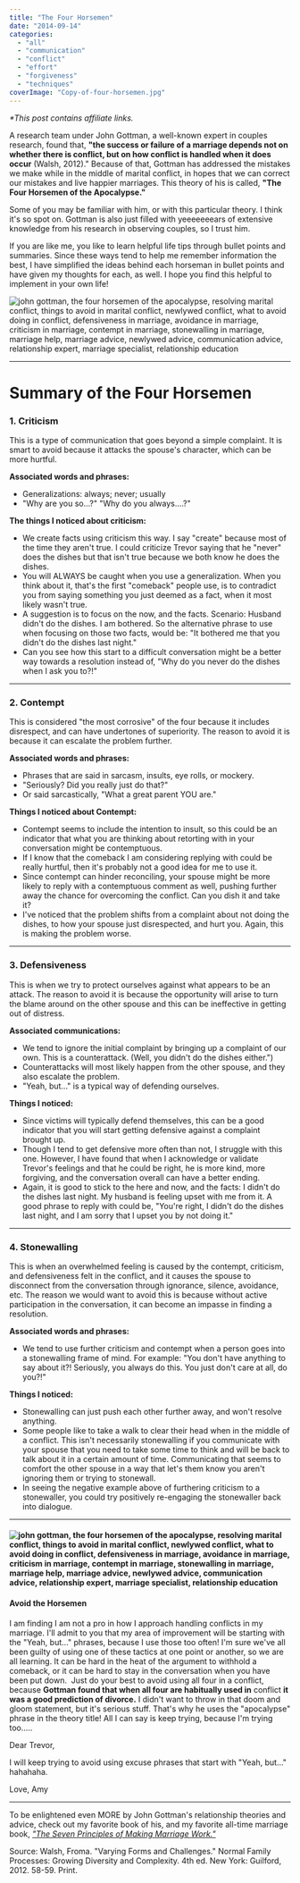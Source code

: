 ```yaml
---
title: "The Four Horsemen"
date: "2014-09-14"
categories: 
  - "all"
  - "communication"
  - "conflict"
  - "effort"
  - "forgiveness"
  - "techniques"
coverImage: "Copy-of-four-horsemen.jpg"
---
```


_\*This post contains affiliate links._ 

A research team under John Gottman, a well-known expert in couples research, found that, **"the success or failure of a marriage depends not on whether there is conflict, but on how conflict is handled when it does occur** (Walsh, 2012)." Because of that, Gottman has addressed the mistakes we make while in the middle of marital conflict, in hopes that we can correct our mistakes and live happier marriages. This theory of his is called, **"The Four Horsemen of the Apocalypse."**

Some of you may be familiar with him, or with this particular theory. I think it's so spot on. Gottman is also just filled with yeeeeeeears of extensive knowledge from his research in observing couples, so I trust him.

If you are like me, you like to learn helpful life tips through bullet points and summaries. Since these ways tend to help me remember information the best, I have simplified the ideas behind each horseman in bullet points and have given my thoughts for each, as well. I hope you find this helpful to implement in your own life!

![john gottman, the four horsemen of the apocalypse, resolving marital conflict, things to avoid in marital conflict, newlywed conflict, what to avoid doing in conflict, defensiveness in marriage, avoidance in marriage, criticism in marriage, contempt in marriage, stonewalling in marriage, marriage help, marriage advice, newlywed advice, communication advice, relationship expert, marriage specialist, relationship education](/images/IMG_0256-1.jpg)

* * *

# Summary of the Four Horsemen

### 1\. Criticism

This is a type of communication that goes beyond a simple complaint. It is smart to avoid because it attacks the spouse's character, which can be more hurtful.

**Associated words and phrases:** 

- Generalizations: always; never; usually
- "Why are you so...?" "Why do you always....?"

**The things I noticed about criticism:**

- We create facts using criticism this way. I say "create" because most of the time they aren't true. I could criticize Trevor saying that he "never" does the dishes but that isn't true because we both know he does the dishes.
- You will ALWAYS be caught when you use a generalization. When you think about it, that's the first "comeback" people use, is to contradict you from saying something you just deemed as a fact, when it most likely wasn't true.
- A suggestion is to focus on the now, and the facts. Scenario: Husband didn't do the dishes. I am bothered. So the alternative phrase to use when focusing on those two facts, would be: "It bothered me that you didn't do the dishes last night."
- Can you see how this start to a difficult conversation might be a better way towards a resolution instead of, "Why do you never do the dishes when I ask you to?!"

* * *

### 2\. Contempt

This is considered "the most corrosive" of the four because it includes disrespect, and can have undertones of superiority. The reason to avoid it is because it can escalate the problem further.

**Associated words and phrases:**

- Phrases that are said in sarcasm, insults, eye rolls, or mockery.
- "Seriously? Did you really just do that?"
- Or said sarcastically, "What a great parent YOU are."

**Things I noticed about Contempt:**

- Contempt seems to include the intention to insult, so this could be an indicator that what you are thinking about retorting with in your conversation might be contemptuous.
- If I know that the comeback I am considering replying with could be really hurtful, then it's probably not a good idea for me to use it.
- Since contempt can hinder reconciling, your spouse might be more likely to reply with a contemptuous comment as well, pushing further away the chance for overcoming the conflict. Can you dish it and take it?
- I've noticed that the problem shifts from a complaint about not doing the dishes, to how your spouse just disrespected, and hurt you. Again, this is making the problem worse.

* * *

### 3\. Defensiveness

This is when we try to protect ourselves against what appears to be an attack. The reason to avoid it is because the opportunity will arise to turn the blame around on the other spouse and this can be ineffective in getting out of distress.

**Associated communications:**

- We tend to ignore the initial complaint by bringing up a complaint of our own. This is a counterattack. (Well, you didn't do the dishes either.")
- Counterattacks will most likely happen from the other spouse, and they also escalate the problem.
- "Yeah, but..." is a typical way of defending ourselves.

**Things I noticed:**

- Since victims will typically defend themselves, this can be a good indicator that you will start getting defensive against a complaint brought up.
- Though I tend to get defensive more often than not, I struggle with this one. However, I have found that when I acknowledge or validate Trevor's feelings and that he could be right, he is more kind, more forgiving, and the conversation overall can have a better ending.
- Again, it is good to stick to the here and now, and the facts: I didn't do the dishes last night. My husband is feeling upset with me from it. A good phrase to reply with could be, "You're right, I didn't do the dishes last night, and I am sorry that I upset you by not doing it."

* * *

### 4\. Stonewalling

This is when an overwhelmed feeling is caused by the contempt, criticism, and defensiveness felt in the conflict, and it causes the spouse to disconnect from the conversation through ignorance, silence, avoidance, etc. The reason we would want to avoid this is because without active participation in the conversation, it can become an impasse in finding a resolution.

**Associated words and phrases:**

- We tend to use further criticism and contempt when a person goes into a stonewalling frame of mind. For example: "You don't have anything to say about it?! Seriously, you always do this. You just don't care at all, do you?!"

**Things I noticed:**

- Stonewalling can just push each other further away, and won't resolve anything.
- Some people like to take a walk to clear their head when in the middle of a conflict. This isn't necessarily stonewalling if you communicate with your spouse that you need to take some time to think and will be back to talk about it in a certain amount of time. Communicating that seems to comfort the other spouse in a way that let's them know you aren't ignoring them or trying to stonewall.
- In seeing the negative example above of furthering criticism to a stonewaller, you could try positively re-engaging the stonewaller back into dialogue.

* * *

#### ![john gottman, the four horsemen of the apocalypse, resolving marital conflict, things to avoid in marital conflict, newlywed conflict, what to avoid doing in conflict, defensiveness in marriage, avoidance in marriage, criticism in marriage, contempt in marriage, stonewalling in marriage, marriage help, marriage advice, newlywed advice, communication advice, relationship expert, marriage specialist, relationship education](/images/takahiro-sakamoto-181476.jpg)

#### Avoid the Horsemen

I am finding I am not a pro in how I approach handling conflicts in my marriage. I'll admit to you that my area of improvement will be starting with the "Yeah, but..." phrases, because I use those too often! I'm sure we've all been guilty of using one of these tactics at one point or another, so we are all learning. It can be hard in the heat of the argument to withhold a comeback, or it can be hard to stay in the conversation when you have been put down.  Just do your best to avoid using all four in a conflict, because **Gottman found that when all four are habitually used in** conflict **it was a good prediction of divorce.** I didn't want to throw in that doom and gloom statement, but it's serious stuff. That's why he uses the "apocalypse" phrase in the theory title! All I can say is keep trying, because I'm trying too.....

Dear Trevor,

I will keep trying to avoid using excuse phrases that start with "Yeah, but..." hahahaha.

Love, Amy

* * *

To be enlightened even MORE by John Gottman's relationship theories and advice, check out my favorite book of his, and my favorite all-time marriage book, [_"The Seven Principles of Making Marriage Work."_](https://amzn.to/2vslqi8)

Source: Walsh, Froma. "Varying Forms and Challenges." Normal Family Processes: Growing Diversity and Complexity. 4th ed. New York: Guilford, 2012. 58-59. Print.
